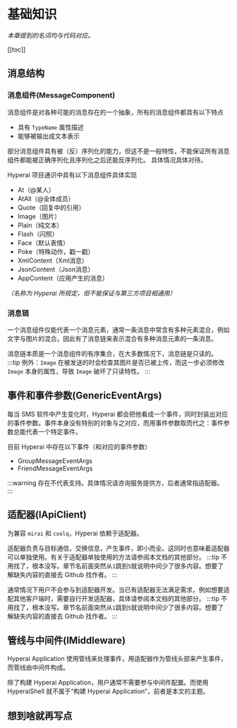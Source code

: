 # 基础知识

*本章提到的名词均与代码对应。*

[[toc]]

## 消息结构

### 消息组件(MessageComponent)

消息组件是对各种可能的消息存在的一个抽象，所有的消息组件都具有以下特点
- 具有 `TypeName` 属性描述
- 能够被输出成文本表示

部分消息组件具有被（反）序列化的能力，但这不是一般特性，不能保证所有消息组件都能被正确序列化且序列化之后还能反序列化。
具体情况具体对待。

Hyperai 项目通识中具有以下消息组件具体实现
- At（@某人）
- AtAll（@全体成员）
- Quote（回复中的引用）
- Image（图片）
- Plain（纯文本）
- Flash（闪照）
- Face（默认表情）
- Poke（特殊动作，戳一戳）
- XmlContent（Xml消息）
- JsonContent（Json消息）
- AppContent（应用产生的消息）

*（名称为 Hyperai 所规定，但不能保证与第三方项目相通用）*

### 消息链

一个消息组件仅能代表一个消息元素，通常一条消息中常含有多种元素混合，例如文字与图片的混合。因此有了消息链来表示混合有多种消息元素的一条消息。

消息链本质是一个消息组件的有序集合，在大多数情况下，消息链是只读的。
:::tip
例外：`Image` 在被发送的时会检查其图片是否已被上传，而这一步必须修改 `Image` 本身的属性，导致 `Image` 破坏了只读特性。
:::

## 事件和事件参数(GenericEventArgs)

每当 SMS 软件中产生变化时，Hyperai 都会把他看成一个事件，同时封装出对应的事件参数。事件本身没有特别的对象与之对应，而用事件参数取而代之：事件参数总能代表一个特定事件。

目前 Hyperai 中存在以下事件（和对应的事件参数）
- GroupMessageEventArgs
- FriendMessageEventArgs

:::warning
存在不代表支持。具体情况请咨询服务提供方，后者通常指适配器。
:::

## 适配器(IApiClient)

为兼容 `mirai` 和 `coolq`，Hyperai 依赖于适配器。

适配器负责与目标通信，交换信息，产生事件，即小而全。这同时也意味着适配器可以单独使用。有关于适配器单独使用的方法请参阅本文档的其他部分。
:::tip
不用找了，根本没写。章节名前面突然从`1`跳到`5`就说明中间少了很多内容。想要了解缺失内容的直接去 Github 找作者。
:::

通常情况下用户不会参与到适配器开发。当已有适配器无法满足需求，例如想要适配其他客户端时，需要自行开发适配器，具体请参阅本文档的其他部分。
:::tip
不用找了，根本没写。章节名前面突然从`1`跳到`5`就说明中间少了很多内容。想要了解缺失内容的直接去 Github 找作者。
:::

## 管线与中间件(IMiddleware)

Hyperai Application 使用管线来处理事件，用适配器作为管线头部来产生事件，而管线由中间件构成。

除了构建 Hyperai Application，用户通常不需要参与中间件配置。而使用 HyperaiShell 就不属于“构建 Hyperai Application”，前者是本文的主题。

## 想到啥就再写点